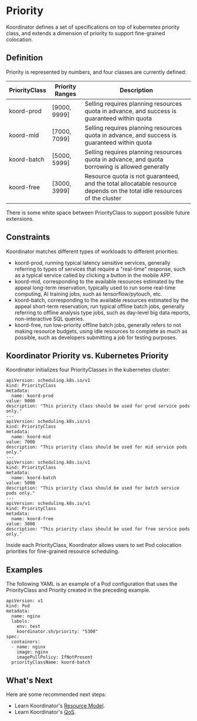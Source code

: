 # Priority

Koordinator defines a set of specifications on top of kubernetes priority class, and extends a dimension of priority to support fine-grained colocation.

## Definition

Priority is represented by numbers, and four classes are currently defined:

PriorityClass |	Priority Ranges |	 Description
----- |   -----------   |  --------   
koord-prod  |	[9000, 9999]	| Selling requires planning resources quota in advance, and success is guaranteed within quota
koord-mid	  | [7000, 7099]	| Selling requires planning resources quota in advance, and success is guaranteed within quota
koord-batch | [5000, 5999]	| Selling requires planning resources quota in advance, and quota borrowing is allowed generally
koord-free  | [3000, 3999]	| Resource quota is not guaranteed, and the total allocatable resource depends on the total idle resources of the cluster

There is some white space between PriorityClass to support possible future extensions.


## Constraints

Koordinator matches different types of workloads to different priorities:
- koord-prod, running typical latency sensitive services, generally referring to types of services that require a "real-time" response, such as a typical service called by clicking a button in the mobile APP.
- koord-mid, corresponding to the available resources estimated by the appeal long-term reservation, typically used to run some real-time computing, AI training jobs, such as tensorflow/pytouch, etc.
- koord-batch, corresponding to the available resources estimated by the appeal short-term reservation, run typical offline batch jobs, generally referring to offline analysis type jobs, such as day-level big data reports, non-interactive SQL queries.
- koord-free, run low-priority offline batch jobs, generally refers to not making resource budgets, using idle resources to complete as much as possible, such as developers submitting a job for testing purposes.

## Koordinator Priority vs. Kubernetes Priority

Koordinator initializes four PriorityClasses in the kubernetes cluster:
```
apiVersion: scheduling.k8s.io/v1
kind: PriorityClass
metadata:
  name: koord-prod
value: 9000
description: "This priority class should be used for prod service pods only."
---
apiVersion: scheduling.k8s.io/v1
kind: PriorityClass
metadata:
  name: koord-mid
value: 7000
description: "This priority class should be used for mid service pods only."
---
apiVersion: scheduling.k8s.io/v1
kind: PriorityClass
metadata:
  name: koord-batch
value: 5000
description: "This priority class should be used for batch service pods only."
---
apiVersion: scheduling.k8s.io/v1
kind: PriorityClass
metadata:
  name: koord-free
value: 3000
description: "This priority class should be used for free service pods only."
```

Inside each PriorityClass, Koordinator allows users to set Pod colocation priorities for fine-grained resource scheduling.

## Examples

The following YAML is an example of a Pod configuration that uses the PriorityClass and Priority created in the preceding example.

```
apiVersion: v1
kind: Pod
metadata:
  name: nginx
  labels:
    env: test
    koordinator.sh/priority: "5300"
spec:
  containers:
  - name: nginx
    image: nginx
    imagePullPolicy: IfNotPresent
  priorityClassName: koord-batch
```

## What's Next

Here are some recommended next steps:

- Learn Koordinator's [Resource Model](./resource-model).
- Learn Koordinator's [QoS](./qos).
